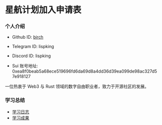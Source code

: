 # 星航计划加入申请表

### 个人介绍

* Github ID: [birch](https://github.com/lispking)

* Telegram ID: lispking

* Discord ID: lispking

* Sui 账号地址: 0xea8f0beab5a68ece519696fd6da69d8a4dd36d39ea099de98ac327d57e918127

一位热衷于 Web3 与 Rust 领域的数字自由职业者，致力于开源社区的发展。

### 学习总结

- [学习日志](journal.md)
- [学习成果](summary.md)
